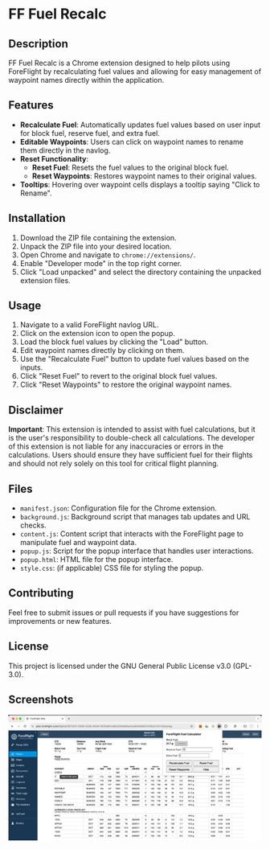 # FF Fuel Recalc

## Description
FF Fuel Recalc is a Chrome extension designed to help pilots using ForeFlight by recalculating fuel values and allowing for easy management of waypoint names directly within the application.

## Features
- **Recalculate Fuel**: Automatically updates fuel values based on user input for block fuel, reserve fuel, and extra fuel.
- **Editable Waypoints**: Users can click on waypoint names to rename them directly in the navlog.
- **Reset Functionality**: 
  - **Reset Fuel**: Resets the fuel values to the original block fuel.
  - **Reset Waypoints**: Restores waypoint names to their original values.
- **Tooltips**: Hovering over waypoint cells displays a tooltip saying "Click to Rename".

## Installation
1. Download the ZIP file containing the extension.
2. Unpack the ZIP file into your desired location.
3. Open Chrome and navigate to `chrome://extensions/`.
4. Enable "Developer mode" in the top right corner.
5. Click "Load unpacked" and select the directory containing the unpacked extension files.

## Usage
1. Navigate to a valid ForeFlight navlog URL.
2. Click on the extension icon to open the popup.
3. Load the block fuel values by clicking the "Load" button.
4. Edit waypoint names directly by clicking on them.
5. Use the "Recalculate Fuel" button to update fuel values based on the inputs.
6. Click "Reset Fuel" to revert to the original block fuel values.
7. Click "Reset Waypoints" to restore the original waypoint names.

## Disclaimer
**Important**: This extension is intended to assist with fuel calculations, but it is the user's responsibility to double-check all calculations. The developer of this extension is not liable for any inaccuracies or errors in the calculations. Users should ensure they have sufficient fuel for their flights and should not rely solely on this tool for critical flight planning.

## Files
- `manifest.json`: Configuration file for the Chrome extension.
- `background.js`: Background script that manages tab updates and URL checks.
- `content.js`: Content script that interacts with the ForeFlight page to manipulate fuel and waypoint data.
- `popup.js`: Script for the popup interface that handles user interactions.
- `popup.html`: HTML file for the popup interface.
- `style.css`: (if applicable) CSS file for styling the popup.

## Contributing
Feel free to submit issues or pull requests if you have suggestions for improvements or new features.

## License
This project is licensed under the GNU General Public License v3.0 (GPL-3.0).


## Screenshots
![Screenshot of the extension](newscreenshot.png)

